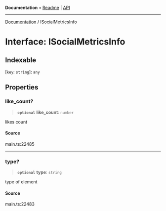 **Documentation** • [Readme](../README.md) \| [API](../globals.md)

***

[Documentation](../README.md) / ISocialMetricsInfo

# Interface: ISocialMetricsInfo

## Indexable

 \[`key`: `string`\]: `any`

## Properties

### like\_count?

> **`optional`** **like\_count**: `number`

likes count

#### Source

main.ts:22485

***

### type?

> **`optional`** **type**: `string`

type of element

#### Source

main.ts:22483
